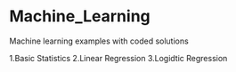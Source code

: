 # Machine_Learning

Machine learning examples with coded solutions

1.Basic Statistics
2.Linear Regression
3.Logidtic Regression
